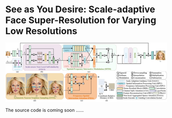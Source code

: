 # See as You Desire: Scale-adaptive Face Super-Resolution for Varying Low Resolutions

![architecture](SAFNet.jpg)

The source code is coming soon ……
